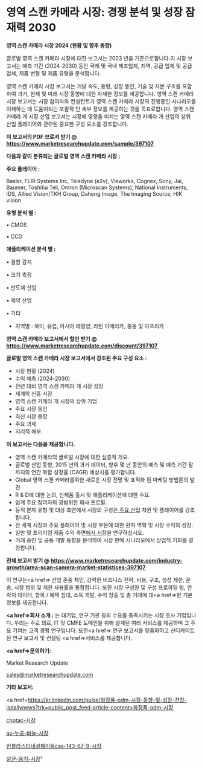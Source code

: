 # 영역 스캔 카메라 시장: 경쟁 분석 및 성장 잠재력 2030

<strong>영역 스캔 카메라 시장 2024 (현황 및 향후 동향)</strong>

글로벌 영역 스캔 카메라 시장에 대한 보고서는 2023 년을 기준으로합니다.이 시장 보고서는 예측 기간 (2024-2030) 동안 국제 및 국내 제조업체, 지역, 공급 업체 및 공급 업체, 제품 변형 및 제품 유형을 분석합니다.

영역 스캔 카메라 시장 보고서는 개발 속도, 용량, 성장 동인, 기술 및 자본 구조를 포함하여 과거, 현재 및 미래 시장 동향에 대한 자세한 정보를 제공합니다. 영역 스캔 카메라 시장 보고서는 시장 참여자와 컨설턴트가 영역 스캔 카메라 시장의 진행중인 시나리오를 이해하는 데 도움이되는 포괄적 인 세부 정보를 제공하는 것을 목표로합니다. 영역 스캔 카메라 개 시장 산업 보고서는 시장에 영향을 미치는 영역 스캔 카메라 개 산업의 상위 산업 플레이어와 관련된 중요한 구성 요소를 강조합니다.



<strong>이 보고서의 PDF 브로셔 받기 @ <a href=https://www.marketresearchupdate.com/sample/397107>https://www.marketresearchupdate.com/sample/397107</a></strong>



<strong>다음과 같이 분류되는 글로벌 영역 스캔 카메라 시장 :</strong>



<strong>주요 플레이어 :</strong>

Basler, FLIR Systems Inc, Teledyne (e2v), Vieworks, Cognex, Sony, Jai, Baumer, Toshiba Teli, Omron (Microscan Systems), National Instruments, IDS, Allied Vision/TKH Group, Daheng Image, The Imaging Source, HIK vision



<strong>유형 분석 별 :</strong>

• CMOS

• CCD



<strong>애플리케이션 분석 별 :</strong>

• 결함 감지

• 크기 측정

• 반도체 산업

• 제약 산업

• 기타

<ul>
  <li>지역별 : 북미, 유럽, 아시아 태평양, 라틴 아메리카, 중동 및 아프리카</li>
</ul>


<strong>영역 스캔 카메라 보고서에서 할인 받기 @ <a href=https://www.marketresearchupdate.com/discount/397107>https://www.marketresearchupdate.com/discount/397107</a></strong>



<strong>글로벌 영역 스캔 카메라 시장 보고서에서 강조된 주요 구성 요소 :</strong>
<ul>
  <li>시장 현황 (2024)</li>
  <li>수익 예측 (2024-2030)</li>
  <li>전년 대비 영역 스캔 카메라 개 시장 성장</li>
  <li>세계의 신흥 시장</li>
  <li>영역 스캔 카메라 개 시장의 상위 기업</li>
  <li>주요 시장 동인</li>
  <li>최신 시장 동향</li>
  <li>주요 과제</li>
  <li>지리적 해부</li>
</ul>


<strong>이 보고서는 다음을 제공합니다.</strong>
<ul>
  <li>영역 스캔 카메라의 글로벌 시장에 대한 심층적 개요.</li>
  <li>글로벌 산업 동향, 2015 년의 과거 데이터, 향후 몇 년 동안의 예측 및 예측 기간 말까지의 연간 복합 성장률 (CAGR) 예상치를 평가합니다.</li>
  <li>Global 영역 스캔 카메라를위한 새로운 시장 전망 및 표적화 된 마케팅 방법론의 발견</li>
  <li>R &amp; D에 대한 논의, 신제품 출시 및 애플리케이션에 대한 수요.</li>
  <li>업계 주요 참여자의 광범위한 회사 프로필.</li>
  <li>동적 분자 유형 및 대상 측면에서 시장의 구성은<a href=> 주요 산</a>업 자원 및 플레이어를 강조합니다.</li>
  <li>전 세계 시장과 주요 플레이어 및 시장 부문에 대한 환자 역학 및 시장 수익의 성장.</li>
  <li>일반 및 프리미엄 제품 수익 측면<a href=>에서 시</a>장을 연구하십시오.</li>
  <li>거래 승인 및 공동 개발 동향을 분석하여 시장 판매 시나리오에서 상업적 기회를 결정합니다.</li>
</ul>



<strong>전체 보고서 받기 @ <a href=https://www.marketresearchupdate.com/industry-growth/area-scan-camera-market-statistices-397107>https://www.marketresearchupdate.com/industry-growth/area-scan-camera-market-statistices-397107</a></strong>

이 연구는<a href=> 산업 존중</a> 체인, 강력한 비즈니스 전략, 비용, 구조, 생성 제한, 운송, 시장 범위 및 제한 사용률을 통합합니다. 또한 시장 구성원 및 구성 프로파일 링, 연락처 데이터, 항목 / 혜택 침대, 소득 개발, 수익 창출 및 총 거래에 대<a href=>한 기본 </a>정보를 제공합니다.



<strong><a href=>회사 소</a>개 :</strong>
는 대기업, 연구 기관 등의 수요를 충족시키는 시장 조사 기업입니다. 우리는 주로 의료, IT 및 CMFE 도메인을 위해 설계된 여러 서비스를 제공하며 그 주요 기여는 고객 경험 연구입니다. 또한<a href=> 연구 보</a>고서를 맞춤화하고 신디케이트 된 연구 보고서 및 컨설팅 <a href=>서비스</a>를 제공합니다.



<strong><a href=>문의하기:</a></strong>

Market Research Update

sales@marketresearchupdate.com



<strong>기타 보고서:</strong>

<a href=https://kr.linkedin.com/pulse/화장품-odm-시장-동향-및-성장-전망-isdailynews?trk=public_post_feed-article-content>화장품-odm-시장</a>

<a href=https://www.linkedin.com/pulse/chptac-시장-진입-전략-및-위험-평가2029년-trend-tracking-tips-360-analysis/>chptac-시장</a>

<a href=https://www.linkedin.com/pulse/av-누공-바늘-시장-경쟁-분석-및-성장-잠재력-2029-market-matrix-musings-analysis-r2rnf/>av-누공-바늘-시장</a>

<a href=https://www.linkedin.com/pulse/빈블라스티네설페이트cas-143-67-9-시장-진입-전략-및-위험-평가2029년-tbakf/>빈블라스티네설페이트cas-143-67-9-시장</a>

<a href=https://www.linkedin.com/pulse/살균-용기-시장-진입-전략-및-위험-평가2030년-trendsetters-talk-360-analysis-bqkpf/>살균-용기-시장</a>"
